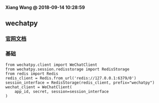 **Xiang Wang @ 2018-09-14 10:28:59**

## wechatpy
### [官网文档](https://github.com/jxtech/wechatpy)
### 基础
```
from wechatpy.client import WeChatClient
from wechatpy.session.redisstorage import RedisStorage
from redis import Redis
redis_client = Redis.from_url('redis://127.0.0.1:6379/0')
session_interface = RedisStorage(redis_client, prefix="wechatpy")
wechat_client = WeChatClient(
    app_id, secret, session=session_interface
)
```
